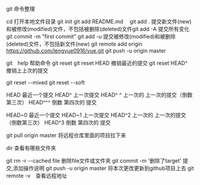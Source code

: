 git 命令整理

cd 打开本地文件目录
git init
git add README.md　 
git add . 提交新文件(new)和被修改(modified)文件，不包括被删除(deleted)文件git add -A  提交所有变化
git commit -m "first commit"
git add -u  提交被修改(modified)和被删除(deleted)文件，不包括新文件(new)
git remote add origin https://github.com/lengyue0916/vue.git
git push -u origin master

git　help 帮助命令
git reset
git reset HEAD 撤销最近的提交
git reset HEAD^　撤销上上次的提交

git reset --mixed
git reset --soft

HEAD 最近一个提交
HEAD^ 上一次提交
HEAD^ ^ 上一次的 上一次的提交（倒数第三次）
HEAD^^^ 倒数 第四次的 提交

HEAD~0 最近一个提交
HEAD~1 上一次提交
HEAD^2 上一次的 上一次的提交（倒数第三次）
HEAD^3 倒数 第四次的 提交


git pull origin master 将远程仓库里面的项目拉下来

dir  查看有哪些文件夹

git rm -r --cached file  删除file文件或文件夹
git commit -m '删除了target'  提交,添加操作说明
git push -u origin master 将本次更改更新到github项目上去
git remote -v　查看远程地址
